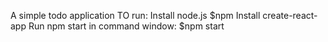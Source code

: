 A simple todo application
TO run:
Install node.js
$npm Install create-react-app
Run npm start in command window:
	$npm start